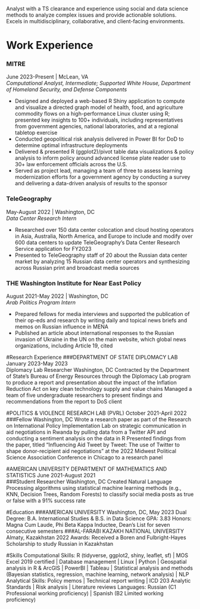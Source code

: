 Analyst with a TS clearance and experience using social and data science methods to analyze complex issues and provide actionable solutions. Excels in multidisciplinary, collaborative, and client-facing environments.

# Work Experience
### MITRE
June 2023-Present | McLean, VA                           
*Computational Analyst, Intermediate; Supported White House, Department of Homeland Security, and Defense Components* 

- Designed and deployed a web-based R Shiny application to compute and visualize a directed graph model of health, food, and agriculture commodity flows on a high-performance Linux cluster using R; presented key insights to 100+ individuals, including representatives from government agencies, national laboratories, and at a regional tabletop exercise 
- Conducted geopolitical risk analysis delivered in Power BI for DoD to determine optimal infrastructure deployments
- Delivered & presented R (ggplot2)/pivot table data visualizations & policy analysis to inform policy around advanced license plate reader use to 30+ law enforcement officials across the U.S. 
- Served as project lead, managing a team of three to assess learning modernization efforts for a government agency by conducting a survey and delivering a data-driven analysis of results to the sponsor

### TeleGeography	      		                                                                                                                       
May-August 2022 | Washington, DC                          
*Data Center Research Intern*				                                                              		                      

- Researched over 150 data center colocation and cloud hosting operators in Asia, Australia, North America, and Europe to include and modify over 600 data centers to update TeleGeography’s Data Center Research Service application for FY2023
- Presented to TeleGeography staff of 20 about the Russian data center market by analyzing 15 Russian data center operators and synthesizing across Russian print and broadcast media sources

### THE Washington Institute for Near East Policy
August 2021-May 2022 | Washington, DC                            
*Arab Politics Program Intern*                                                                                                       	                                       

- Prepared fellows for media interviews and supported the publication of their op-eds and research by writing daily and topical news briefs and memos on Russian influence in MENA
- Published an article about international responses to the Russian invasion of Ukraine in the UN on the main website, which global news organizations, including Article 19, cited

#Research Experience 
###DEPARTMENT OF STATE DIPLOMACY LAB	      		                                                             January 2023-May 2023                            
Diplomacy Lab Researcher			                                                       		                                       Washington, DC
Contracted by the Department of State’s Bureau of Energy Resources through the Diplomacy Lab program to produce a report and presentation about the impact of the Inflation Reduction Act on key clean technology supply and value chains
Managed a team of five undergraduate researchers to present findings and recommendations from the report to DoS client

#POLITICS & VIOLENCE RESEARCH LAB (PVRL)	      		                                             October 2021-April 2022                            
###Fellow 						                                                       		                                       Washington, DC
Wrote a research paper as part of the Research on International Policy Implementation Lab on strategic communication in aid negotiations in Rwanda by pulling data from a Twitter API and conducting a sentiment analysis on the data in R
Presented findings from the paper, titled “Influencing Aid Tweet by Tweet: The use of Twitter to shape donor-recipient aid negotiations” at the 2022 Midwest Political Science Association Conference in Chicago to a research panel

#AMERICAN UNIVERSITY DEPARTMENT OF MATHEMATICS AND STATISTICS                     June 2021-August 2021      
###Student Researcher				                                                                                                                     Washington, DC
Created Natural Language Processing algorithms using statistical machine learning methods (e.g., KNN, Decision Trees, Random Forests) to classify social media posts as true or false with a 91% success rate 

#Education
###AMERICAN UNIVERSITY					                                                       Washington, DC, May 2023
Dual Degree: B.A. International Studies & B.S. in Data Science	               		                                                              GPA: 3.83
Honors: Magna Cum Laude, Phi Beta Kappa Inductee, Dean’s List for seven consecutive semesters
###AL-FARABI KAZAKH NATIONAL UNIVERSITY                                                                                  Almaty, Kazakhstan 2022
Awards: Received a Boren and Fulbright-Hayes Scholarship to study Russian in Kazakhstan

#Skills 
Computational Skills: R (tidyverse, ggplot2, shiny, leaflet, sf) | MOS Excel 2019 certified | Database management | Linux | Python | Geospatial analysis in R & ArcGIS | PowerBI | Tableau | Statistical analysis and methods (Bayesian statistics, regression, machine learning, network analysis) | NLP 
Analytical Skills: Policy memos | Technical report writing | ICD 203 Analytic Standards | Risk analysis | Literature reviews
Languages: Russian (C1 Professional working proficiency) | Spanish (B2 Limited working proficiency)
